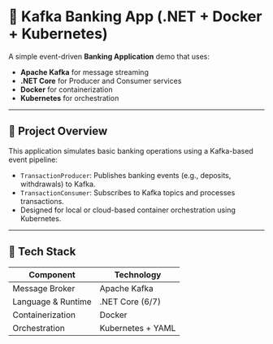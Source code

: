# 🏦 Kafka Banking App (.NET + Docker + Kubernetes)

A simple event-driven **Banking Application** demo that uses:
- **Apache Kafka** for message streaming
- **.NET Core** for Producer and Consumer services
- **Docker** for containerization
- **Kubernetes** for orchestration

---

## 📌 Project Overview

This application simulates basic banking operations using a Kafka-based event pipeline:

- `TransactionProducer`: Publishes banking events (e.g., deposits, withdrawals) to Kafka.
- `TransactionConsumer`: Subscribes to Kafka topics and processes transactions.
- Designed for local or cloud-based container orchestration using Kubernetes.

---

## 🚀 Tech Stack

| Component          | Technology             |
|-------------------|------------------------|
| Message Broker     | Apache Kafka           |
| Language & Runtime | .NET Core (6/7)        |
| Containerization   | Docker                 |
| Orchestration      | Kubernetes + YAML      |

